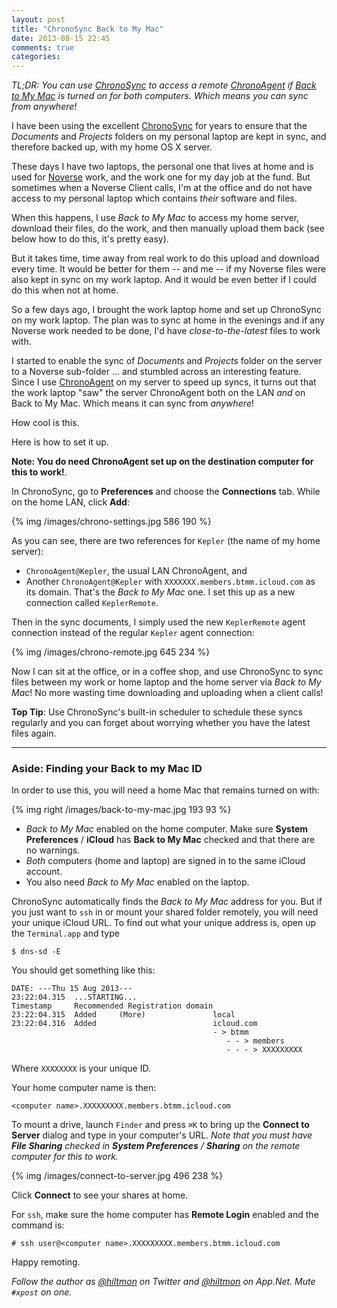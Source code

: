 ```yaml
---
layout: post
title: "ChronoSync Back to My Mac"
date: 2013-08-15 22:45
comments: true
categories: 
---
```


*TL;DR: You can use [ChronoSync][cs1] to access a remote [ChronoAgent][ca1] if [Back to My Mac][btmm] is turned on for both computers. Which means you can sync from anywhere!*

I have been using the excellent [ChronoSync][cs1] for years to ensure that the *Documents* and *Projects* folders on my personal laptop are kept in sync, and therefore backed up, with my home OS X server.

These days I have two laptops, the personal one that lives at home and is used for [Noverse](http://www.noverse.com) work, and the work one for my day job at the fund. But sometimes when a Noverse Client calls, I'm at the office and do not have access to my personal laptop which contains *their* software and files.

When this happens, I use *Back to My Mac* to access my home server, download their files, do the work, and then manually upload them back <span class="light">(see below how to do this, it's pretty easy)</span>.

But it takes time, time away from real work to do this upload and download every time. It would be better for them -- and me -- if my Noverse files were also kept in sync on my work laptop. And it would be even better if I could do this when not at home.

So a few days ago, I brought the work laptop home and set up ChronoSync on my work laptop. The plan was to sync at home in the evenings and if any Noverse work needed to be done, I'd have *close-to-the-latest* files to work with.

I started to enable the sync of *Documents* and *Projects* folder on the server to a Noverse sub-folder ... and stumbled across an interesting feature. Since I use [ChronoAgent][ca1] on my server to speed up syncs, it turns out that the work laptop "saw" the server ChronoAgent both on the LAN *and* on Back to My Mac. Which means it can sync from *anywhere*!

How cool is this.

Here is how to set it up. 

**Note: You do need ChronoAgent set up on the destination computer for this to work!**.

In ChronoSync, go to **Preferences** and choose the **Connections** tab. While on the home LAN, click **Add**:

{% img /images/chrono-settings.jpg 586 190 %}

As you can see, there are two references for `Kepler` (the name of my home server):

* `ChronoAgent@Kepler`, the usual LAN ChronoAgent, and 
* Another `ChronoAgent@Kepler` with `XXXXXXX.members.btmm.icloud.com` as its domain. That's the *Back to My Mac* one. I set this up as a new connection called  `KeplerRemote`.

Then in the sync documents, I simply used the new `KeplerRemote` agent connection instead of the regular `Kepler` agent connection:

{% img /images/chrono-remote.jpg 645 234 %}

Now I can sit at the office, or in a coffee shop, and use ChronoSync to sync files between my work or home laptop and the home server via *Back to My Mac*! No more wasting time downloading and uploading when a client calls! 

**Top Tip**: Use ChronoSync's built-in scheduler to schedule these syncs regularly and you can forget about worrying whether you have the latest files again.

---

### Aside: Finding your Back to my Mac ID

In order to use this, you will need a home Mac that remains turned on with:

{% img right /images/back-to-my-mac.jpg 193 93 %}

* *Back to My Mac* enabled on the home computer. Make sure **System Preferences** / **iCloud** has **Back to My Mac** checked and that there are no warnings.
* *Both* computers (home and laptop) are signed in to the same iCloud account.
* You also need *Back to My Mac* enabled on the laptop.

ChronoSync automatically finds the *Back to My Mac* address for you.  But if you just want to `ssh` in or mount your shared folder remotely, you will need your unique iCloud URL. To find out what your unique address is, open up the `Terminal.app` and type

	$ dns-sd -E

You should get something like this:

	DATE: ---Thu 15 Aug 2013---
	23:22:04.315  ...STARTING...
	Timestamp     Recommended Registration domain
	23:22:04.315  Added     (More)               local
	23:22:04.316  Added                          icloud.com
	                                             - > btmm
													- - > members
													- - - > XXXXXXXXX


Where `XXXXXXXX` is your unique ID.

Your home computer name is then:

	<computer name>.XXXXXXXXX.members.btmm.icloud.com

To mount a drive, launch `Finder` and press `⌘K` to bring up the **Connect to Server** dialog and type in your computer's URL. *Note that you must have **File Sharing** checked in **System Preferences** / **Sharing** on the remote computer for this to work.*

{% img /images/connect-to-server.jpg 496 238 %}

Click **Connect** to see your shares at home.

For `ssh`, make sure the home computer has **Remote Login** enabled and the command is:

	# ssh user@<computer name>.XXXXXXXXX.members.btmm.icloud.com

Happy remoting.

*Follow the author as [@hiltmon](http://twitter.com/hiltmon) on Twitter and [@hiltmon](http://alpha.app.net/hiltmon) on App.Net. Mute `#xpost` on one.*

[cs1]: http://www.econtechnologies.com/pages/cs/chrono_overview.html
[ca1]: http://www.econtechnologies.com/pages/ca/agent_overview.html
[btmm]: http://www.apple.com/support/icloud/back-to-my-mac/
